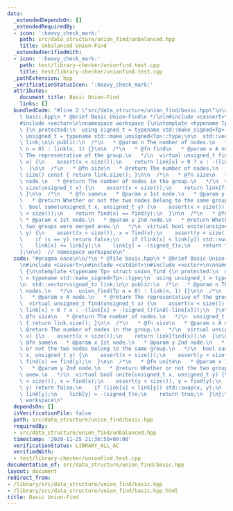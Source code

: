 ```yaml
---
data:
  _extendedDependsOn: []
  _extendedRequiredBy:
  - icon: ':heavy_check_mark:'
    path: src/data_structure/union_find/unbalanced.hpp
    title: Unbalanced Union-Find
  _extendedVerifiedWith:
  - icon: ':heavy_check_mark:'
    path: test/library-checker/unionfind.test.cpp
    title: test/library-checker/unionfind.test.cpp
  _pathExtension: hpp
  _verificationStatusIcon: ':heavy_check_mark:'
  attributes:
    document_title: Basic Union-Find
    links: []
  bundledCode: "#line 2 \"src/data_structure/union_find/basic.hpp\"\n\n/*\n * @file\
    \ basic.hpp\n * @brief Basic Union-Find\n */\n\n#include <cassert>\n#include <cstdint>\n\
    #include <vector>\n\nnamespace workspace {\n\ntemplate <typename Tp> struct union_find\
    \ {\n protected:\n  using signed_t = typename std::make_signed<Tp>::type;\n  using\
    \ unsigned_t = typename std::make_unsigned<Tp>::type;\n\n  std::vector<signed_t>\
    \ link;\n\n public:\n  /*\n   * @param n The number of nodes.\n   */\n  union_find(Tp\
    \ n = 0) : link(n, 1) {}\n\n  /*\n   * @fn find\n   * @param x A node.\n   * @return\
    \ The representative of the group.\n   */\n  virtual unsigned_t find(unsigned_t\
    \ x) {\n    assert(x < size());\n    return link[x] > 0 ? x : -(link[x] = -(signed_t)find(-link[x]));\n\
    \  }\n\n  /*\n   * @fn size\n   * @return The number of nodes.\n   */\n  unsigned_t\
    \ size() const { return link.size(); }\n\n  /*\n   * @fn size\n   * @param x A\
    \ node.\n   * @return The number of nodes in the group.\n   */\n  virtual unsigned_t\
    \ size(unsigned_t x) {\n    assert(x < size());\n    return link[find(x)];\n \
    \ }\n\n  /*\n   * @fn same\n   * @param x 1st node.\n   * @param y 2nd node.\n\
    \   * @return Whether or not the two nodes belong to the same group.\n   */\n\
    \  bool same(unsigned_t x, unsigned_t y) {\n    assert(x < size());\n    assert(y\
    \ < size());\n    return find(x) == find(y);\n  }\n\n  /*\n   * @fn unite\n  \
    \ * @param x 1st node.\n   * @param y 2nd node.\n   * @return Whether or not the\
    \ two groups were merged anew.\n   */\n  virtual bool unite(unsigned_t x, unsigned_t\
    \ y) {\n    assert(x < size()), x = find(x);\n    assert(y < size()), y = find(y);\n\
    \    if (x == y) return false;\n    if (link[x] < link[y]) std::swap(x, y);\n\
    \    link[x] += link[y];\n    link[y] = -(signed_t)x;\n    return true;\n  }\n\
    };\n\n}  // namespace workspace\n"
  code: "#pragma once\n\n/*\n * @file basic.hpp\n * @brief Basic Union-Find\n */\n\
    \n#include <cassert>\n#include <cstdint>\n#include <vector>\n\nnamespace workspace\
    \ {\n\ntemplate <typename Tp> struct union_find {\n protected:\n  using signed_t\
    \ = typename std::make_signed<Tp>::type;\n  using unsigned_t = typename std::make_unsigned<Tp>::type;\n\
    \n  std::vector<signed_t> link;\n\n public:\n  /*\n   * @param n The number of\
    \ nodes.\n   */\n  union_find(Tp n = 0) : link(n, 1) {}\n\n  /*\n   * @fn find\n\
    \   * @param x A node.\n   * @return The representative of the group.\n   */\n\
    \  virtual unsigned_t find(unsigned_t x) {\n    assert(x < size());\n    return\
    \ link[x] > 0 ? x : -(link[x] = -(signed_t)find(-link[x]));\n  }\n\n  /*\n   *\
    \ @fn size\n   * @return The number of nodes.\n   */\n  unsigned_t size() const\
    \ { return link.size(); }\n\n  /*\n   * @fn size\n   * @param x A node.\n   *\
    \ @return The number of nodes in the group.\n   */\n  virtual unsigned_t size(unsigned_t\
    \ x) {\n    assert(x < size());\n    return link[find(x)];\n  }\n\n  /*\n   *\
    \ @fn same\n   * @param x 1st node.\n   * @param y 2nd node.\n   * @return Whether\
    \ or not the two nodes belong to the same group.\n   */\n  bool same(unsigned_t\
    \ x, unsigned_t y) {\n    assert(x < size());\n    assert(y < size());\n    return\
    \ find(x) == find(y);\n  }\n\n  /*\n   * @fn unite\n   * @param x 1st node.\n\
    \   * @param y 2nd node.\n   * @return Whether or not the two groups were merged\
    \ anew.\n   */\n  virtual bool unite(unsigned_t x, unsigned_t y) {\n    assert(x\
    \ < size()), x = find(x);\n    assert(y < size()), y = find(y);\n    if (x ==\
    \ y) return false;\n    if (link[x] < link[y]) std::swap(x, y);\n    link[x] +=\
    \ link[y];\n    link[y] = -(signed_t)x;\n    return true;\n  }\n};\n\n}  // namespace\
    \ workspace\n"
  dependsOn: []
  isVerificationFile: false
  path: src/data_structure/union_find/basic.hpp
  requiredBy:
  - src/data_structure/union_find/unbalanced.hpp
  timestamp: '2020-11-25 21:36:50+09:00'
  verificationStatus: LIBRARY_ALL_AC
  verifiedWith:
  - test/library-checker/unionfind.test.cpp
documentation_of: src/data_structure/union_find/basic.hpp
layout: document
redirect_from:
- /library/src/data_structure/union_find/basic.hpp
- /library/src/data_structure/union_find/basic.hpp.html
title: Basic Union-Find
---
```

